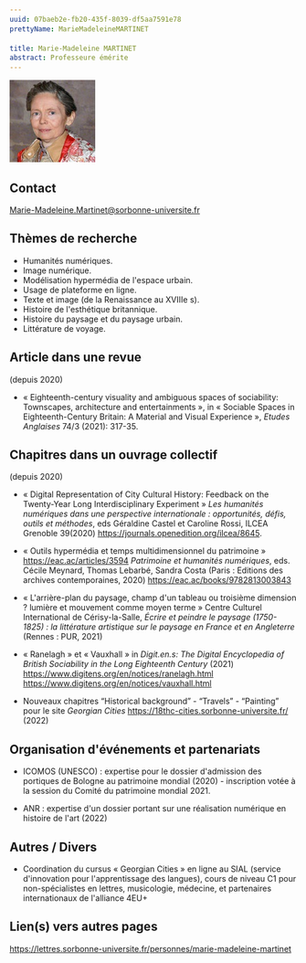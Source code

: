 ```yaml
---
uuid: 07baeb2e-fb20-435f-8039-df5aa7591e78
prettyName: MarieMadeleineMARTINET

title: Marie-Madeleine MARTINET
abstract: Professeure émérite
---
```


![small](Martinet_Marie-Madeleine.jpg)

## Contact

 <Marie-Madeleine.Martinet@sorbonne-universite.fr>

## Thèmes de recherche

- Humanités numériques.
- Image numérique.
- Modélisation hypermédia de l'espace urbain.
- Usage de plateforme en ligne.
-	Texte et image (de la Renaissance au XVIIIe s).
-	Histoire de l'esthétique britannique.
- Histoire du paysage et du paysage urbain.
-	Littérature de voyage.

## Article dans une revue

 (depuis 2020)

- « Eighteenth-century visuality and ambiguous spaces of sociability: Townscapes, architecture and entertainments », in « Sociable Spaces in Eighteenth-Century Britain: A Material and Visual Experience », *Etudes Anglaises* 74/3 (2021): 317-35.

## Chapitres dans un ouvrage collectif

 (depuis 2020)
 
- « Digital Representation of City Cultural History: Feedback on the Twenty-Year Long Interdisciplinary Experiment » *Les humanités numériques dans une perspective internationale : opportunités, défis, outils et méthodes*, eds Géraldine Castel et Caroline Rossi, ILCEA Grenoble 39(2020) https://journals.openedition.org/ilcea/8645. 

- « Outils hypermédia et temps multidimensionnel du patrimoine » https://eac.ac/articles/3594 *Patrimoine et humanités numériques*, eds. Cécile Meynard, Thomas Lebarbé, Sandra Costa (Paris : Editions des archives contemporaines, 2020) https://eac.ac/books/9782813003843 

- « L'arrière-plan du paysage, champ d'un tableau ou troisième dimension ? lumière et mouvement comme moyen terme » Centre Culturel International de Cérisy-la-Salle, *Écrire et peindre le paysage (1750-1825) : la littérature artistique sur le paysage en France et en Angleterre* (Rennes : PUR, 2021) 

- « Ranelagh » et « Vauxhall » in *Digit.en.s: The Digital Encyclopedia of British Sociability in the Long Eighteenth Century* (2021) https://www.digitens.org/en/notices/ranelagh.html https://www.digitens.org/en/notices/vauxhall.html 

- Nouveaux chapitres “Historical background” - “Travels” - “Painting” pour le site *Georgian Cities* https://18thc-cities.sorbonne-universite.fr/ (2022)

## Organisation d'événements et partenariats

- ICOMOS (UNESCO) : expertise pour le dossier d'admission des portiques de Bologne au patrimoine mondial (2020) - inscription votée à la session du Comité du patrimoine mondial 2021. 

- ANR : expertise d'un dossier portant sur une réalisation numérique en histoire de l'art (2022)

## Autres / Divers

- Coordination du cursus « Georgian Cities » en ligne au SIAL (service d'innovation pour l'apprentissage des langues), cours de niveau C1 pour non-spécialistes en lettres, musicologie, médecine, et partenaires internationaux de l'alliance 4EU+

## Lien(s) vers autres pages

 https://lettres.sorbonne-universite.fr/personnes/marie-madeleine-martinet

